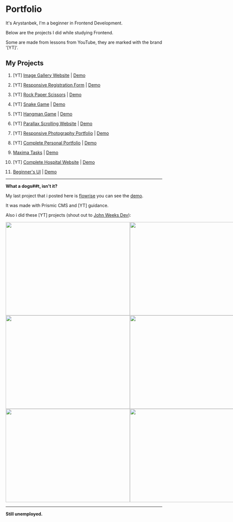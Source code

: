 # Portfolio
It's Arystanbek, I'm a beginner in Frontend Development.

Below are the projects I did while studying Frontend.

Some are made from lessons from YouTube, they are marked with the brand '[YT]'.

## My Projects
1. [YT] [Image Gallery Website](https://github.com/Cholicer/01_Image_Gallery_Website) | [Demo](https://cholicer.github.io/01_Image_Gallery_Website/)

2. [YT] [Responsive Registration Form](https://github.com/Cholicer/02_Responsive_Registration_Form) | [Demo](https://cholicer.github.io/02_Responsive_Registration_Form/)

3. [YT] [Rock Paper Scissors](https://github.com/Cholicer/03_Rock_Paper_Scissors) | [Demo](https://cholicer.github.io/03_Rock_Paper_Scissors/)

4. [YT] [Snake Game](https://github.com/Cholicer/04_Snake_Game) | [Demo](https://cholicer.github.io/04_Snake_Game/)

5. [YT] [Hangman Game](https://github.com/Cholicer/05_Hangman_Game) | [Demo](https://cholicer.github.io/05_Hangman_Game/)

6. [YT] [Parallax Scrolling Website](https://github.com/Cholicer/06_Parallax_Scrolling_Website) | [Demo](https://cholicer.github.io/06_Parallax_Scrolling_Website/)

7. [YT] [Responsive Photography Portfolio](https://github.com/Cholicer/07_Responsive_Photography_Portfolio) | [Demo](https://cholicer.github.io/07_Responsive_Photography_Portfolio/)

8. [YT] [Complete Personal Portfolio](https://github.com/Cholicer/08_Complete_Personal_Portfolio) | [Demo](https://cholicer.github.io/08_Complete_Personal_Portfolio/)

9. [Maxima Tasks](https://github.com/Cholicer/09_Maxima_Tasks) | [Demo](https://cholicer.github.io/09_Maxima_Tasks/)

10. [YT] [Complete Hospital Website](https://github.com/Cholicer/10_Complete_Hospital_Website) | [Demo](https://cholicer.github.io/10_Complete_Hospital_Website/)

11. [Beginner's UI](https://github.com/Cholicer/11_Beginners_UI) | [Demo](https://cholicer.github.io/11_Beginners_UI/)
    
---

**What a dogs##t, isn't it?**

My last project that i posted here is [flowrise](https://github.com/Cholicer/flowrise-nuxt-arsy) you can see the [demo](https://flowrise-nuxt-arsy.vercel.app/). 

It was made with Prismic CMS and [YT] guidance.


Also i did these [YT] projects (shout out to [John Weeks Dev](https://www.youtube.com/@johnweeksdev)):

<div style="display: grid; grid-template-columns: 1fr 1fr;">
    <img src="https://github.com/Cholicer/Portfolio/assets/58261264/5e866687-d0e8-4ea6-85e3-1079cac65266" width="400" height="300">
    <img src="https://github.com/Cholicer/Portfolio/assets/58261264/397bf97c-9866-48a0-baa1-8a3182c3ec1a" width="400" height="300">
    <img src="https://github.com/Cholicer/Portfolio/assets/58261264/2f5c5054-c009-4f2f-8b22-5cce10ec45fe" width="400" height="300">
    <img src="https://github.com/Cholicer/Portfolio/assets/58261264/14bdf5b5-1ffb-4ab1-9339-548fee64d1f6" width="400" height="300">
    <img src="https://github.com/Cholicer/Portfolio/assets/58261264/4f84d51b-4bb4-4992-b543-b974e699a82c" width="400" height="300">
    <img src="https://github.com/Cholicer/Portfolio/assets/58261264/0bfe5ee3-068d-46af-b4b3-4ea929025b0a" width="400" height="300">
</div>

---

**Still unemployed.**
